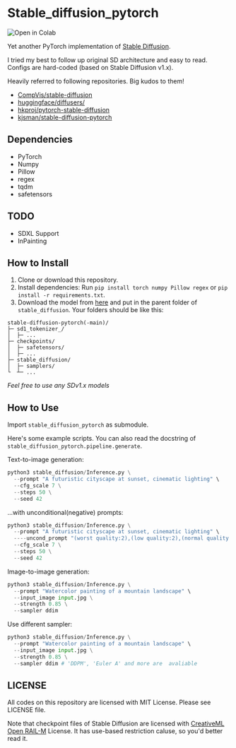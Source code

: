 # Stable_diffusion_pytorch

![Open in Colab](https://colab.research.google.com/assets/colab-badge.svg)

Yet another PyTorch implementation of [Stable Diffusion](https://stability.ai/blog/stable-diffusion-public-release).

I tried my best to follow up original SD architecture and easy to read. Configs are hard-coded (based on Stable Diffusion v1.x).


Heavily referred to following repositories. Big kudos to them!

* [CompVis/stable-diffusion](https://github.com/CompVis/stable-diffusion)
* [huggingface/diffusers/](https://github.com/huggingface/diffusers/)
* [hkproj/pytorch-stable-diffusion](https://github.com/hkproj/pytorch-stable-diffusion)
* [kjsman/stable-diffusion-pytorch](https://github.com/kjsman/stable-diffusion-pytorch)

## Dependencies

* PyTorch
* Numpy
* Pillow
* regex
* tqdm
* safetensors

## TODO
* SDXL Support
* InPainting

## How to Install

1. Clone or download this repository.
2. Install dependencies: Run `pip install torch numpy Pillow regex` or `pip install -r requirements.txt`.
3. Download the model from [here](https://huggingface.co/stable-diffusion-v1-5/stable-diffusion-v1-5/resolve/main/v1-5-pruned-emaonly.safetensors) and put in the parent folder of `stable_diffusion`. Your folders should be like this:
```
stable-diffusion-pytorch(-main)/
├─ sd1_tokenizer_/
│  ├─ ...
├─ checkpoints/
│  ├─ safetensors/
│  ├─ ...
├─ stable_diffusion/
│  ├─ samplers/
└  ┴─ ...
```
*Feel free to use any SDv1.x models*

## How to Use

Import `stable_diffusion_pytorch` as submodule.

Here's some example scripts. You can also read the docstring of `stable_diffusion_pytorch.pipeline.generate`.

Text-to-image generation:
```py
python3 stable_diffusion/Inference.py \
  --prompt "A futuristic cityscape at sunset, cinematic lighting" \
  --cfg_scale 7 \
  --steps 50 \
  --seed 42
```

...with unconditional(negative) prompts:
```py
python3 stable_diffusion/Inference.py \
  --prompt "A futuristic cityscape at sunset, cinematic lighting" \
  ----uncond_prompt "(worst quality:2),(low quality:2),(normal quality:2),lowres,watermark," \
  --cfg_scale 7 \
  --steps 50 \
  --seed 42
```

Image-to-image generation:
```py
python3 stable_diffusion/Inference.py \
  --prompt "Watercolor painting of a mountain landscape" \
  --input_image input.jpg \
  --strength 0.85 \
  --sampler ddim
```

Use different sampler:
```py
python3 stable_diffusion/Inference.py \
  --prompt "Watercolor painting of a mountain landscape" \
  --input_image input.jpg \
  --strength 0.85 \
  --sampler ddim # 'DDPM', 'Euler A' and more are  avaliable 
```

## LICENSE

All codes on this repository are licensed with MIT License. Please see LICENSE file.

Note that checkpoint files of Stable Diffusion are licensed with [CreativeML Open RAIL-M](https://huggingface.co/spaces/CompVis/stable-diffusion-license) License. It has use-based restriction caluse, so you'd better read it.
